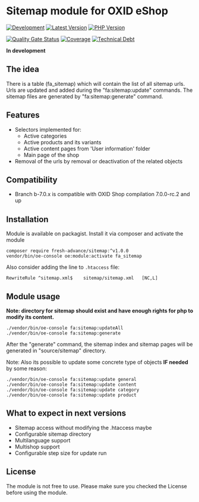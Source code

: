 # Sitemap module for OXID eShop

[![Development](https://github.com/Fresh-Advance/Sitemap/actions/workflows/trigger.yml/badge.svg?branch=b-7.0.x)](https://github.com/Fresh-Advance/Sitemap/actions/workflows/trigger.yml)
[![Latest Version](https://img.shields.io/packagist/v/Fresh-Advance/Sitemap?logo=composer&label=latest&include_prereleases&color=orange)](https://packagist.org/packages/Fresh-Advance/Sitemap)
[![PHP Version](https://img.shields.io/packagist/php-v/Fresh-Advance/Sitemap)](https://github.com/Fresh-Advance/Sitemap)

[![Quality Gate Status](https://sonarcloud.io/api/project_badges/measure?project=Fresh-Advance_Sitemap&metric=alert_status)](https://sonarcloud.io/dashboard?id=Fresh-Advance_Sitemap)
[![Coverage](https://sonarcloud.io/api/project_badges/measure?project=Fresh-Advance_Sitemap&metric=coverage)](https://sonarcloud.io/dashboard?id=Fresh-Advance_Sitemap)
[![Technical Debt](https://sonarcloud.io/api/project_badges/measure?project=Fresh-Advance_Sitemap&metric=sqale_index)](https://sonarcloud.io/dashboard?id=Fresh-Advance_Sitemap)

**In development**

## The idea

There is a table (fa_sitemap) which will contain the list of all sitemap urls.
Urls are updated and added during the "fa:sitemap:update" commands.
The sitemap files are generated by "fa:sitemap:generate" command.

## Features

* Selectors implemented for:
  * Active categories
  * Active products and its variants
  * Active content pages from 'User information' folder
  * Main page of the shop
* Removal of the urls by removal or deactivation of the related objects

## Compatibility

* Branch b-7.0.x is compatible with OXID Shop compilation 7.0.0-rc.2 and up

## Installation

Module is available on packagist. Install it via composer and activate the module

```
composer require fresh-advance/sitemap:^v1.0.0
vendor/bin/oe-console oe:module:activate fa_sitemap
```

Also consider adding the line to `.htaccess` file:

```
RewriteRule ^sitemap.xml$    sitemap/sitemap.xml   [NC,L]
```

## Module usage

**Note: directory for sitemap should exist and have enough rights for php to modify its content.**

```shell
./vendor/bin/oe-console fa:sitemap:updateAll
./vendor/bin/oe-console fa:sitemap:generate
```

After the "generate" command, the sitemap index and sitemap pages will be generated in "source/sitemap" directory.

Note: Also its possible to update some concrete type of objects **IF needed** by some reason:

```shell
./vendor/bin/oe-console fa:sitemap:update general
./vendor/bin/oe-console fa:sitemap:update content
./vendor/bin/oe-console fa:sitemap:update category
./vendor/bin/oe-console fa:sitemap:update product
```

## What to expect in next versions

* Sitemap access without modifying the .htaccess maybe
* Configurable sitemap directory
* Multilanguage support
* Multishop support
* Configurable step size for update run

## License

The module is not free to use. Please make sure you checked the License before using the module.
